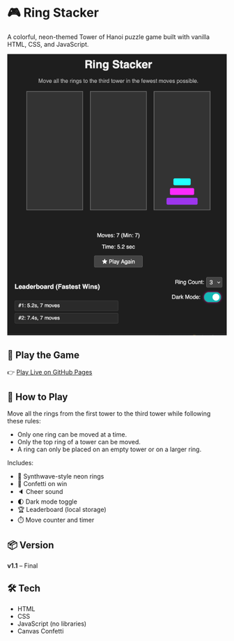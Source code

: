 # 🎮 Ring Stacker

A colorful, neon-themed Tower of Hanoi puzzle game built with vanilla HTML, CSS, and JavaScript.

![Ring Stacker Screenshot](preview.png)

## 🔗 Play the Game

👉 [Play Live on GitHub Pages](https://your-username.github.io/ring-stacker)

## 🧠 How to Play

Move all the rings from the first tower to the third tower while following these rules:

- Only one ring can be moved at a time.
- Only the top ring of a tower can be moved.
- A ring can only be placed on an empty tower or on a larger ring.

Includes:
- 🎨 Synthwave-style neon rings
- 🎉 Confetti on win
- 🔈 Cheer sound
- 🌓 Dark mode toggle
- 🏆 Leaderboard (local storage)
- ⏱️ Move counter and timer

## 📦 Version

**v1.1** – Final

## 🛠️ Tech

- HTML
- CSS
- JavaScript (no libraries)
- Canvas Confetti
